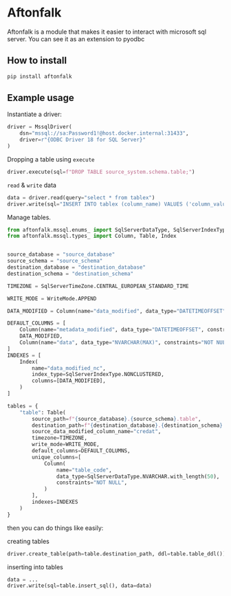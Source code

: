 # Aftonfalk

Aftonfalk is a module that makes it easier to interact with microsoft sql server. You can see it as an extension to pyodbc

## How to install

```sh
pip install aftonfalk
```

## Example usage

Instantiate a driver:
```python
driver = MssqlDriver(
    dsn="mssql://sa:Password1!@host.docker.internal:31433",
    driver=r"{ODBC Driver 18 for SQL Server}"
)
```

Dropping a table using `execute`

```python
driver.execute(sql=f"DROP TABLE source_system.schema.table;")
```

`read` & `write` data
```python
data = driver.read(query="select * from tablex")
driver.write(sql="INSERT INTO tablex (column_name) VALUES ('column_value')", data=data)
```

Manage tables.

```python
from aftonfalk.mssql.enums_ import SqlServerDataType, SqlServerIndexType, SqlServerTimeZone, WriteMode
from aftonfalk.mssql.types_ import Column, Table, Index


source_database = "source_database"
source_schema = "source_schema"
destination_database = "destination_database"
destination_schema = "destination_schema"

TIMEZONE = SqlServerTimeZone.CENTRAL_EUROPEAN_STANDARD_TIME

WRITE_MODE = WriteMode.APPEND

DATA_MODIFIED = Column(name="data_modified", data_type="DATETIMEOFFSET", constraints="NOT NULL")

DEFAULT_COLUMNS = [
    Column(name="metadata_modified", data_type="DATETIMEOFFSET", constraints="NOT NULL"),
    DATA_MODIFIED,
    Column(name="data", data_type="NVARCHAR(MAX)", constraints="NOT NULL"),
]
INDEXES = [
    Index(
        name="data_modified_nc",
        index_type=SqlServerIndexType.NONCLUSTERED,
        columns=[DATA_MODIFIED],
    )
]

tables = {
    "table": Table(
        source_path=f"{source_database}.{source_schema}.table",
        destination_path=f"{destination_database}.{destination_schema}.table",
        source_data_modified_column_name="credat",
        timezone=TIMEZONE,
        write_mode=WRITE_MODE,
        default_columns=DEFAULT_COLUMNS,
        unique_columns=[
            Column(
                name="table_code",
                data_type=SqlServerDataType.NVARCHAR.with_length(50),
                constraints="NOT NULL",
            )
        ],
        indexes=INDEXES
    )
}
```

then you can do things like easily:

creating tables
``` python
driver.create_table(path=table.destination_path, ddl=table.table_ddl())
```

inserting into tables
```python
data = ...
driver.write(sql=table.insert_sql(), data=data)
```
